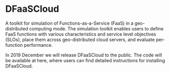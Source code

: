 # DFaaSCloud
A toolkit for simulation of Functions-as-a-Service (FaaS) in a geo-distributed computing mode. 
The simulation toolkit enables users to define FaaS functions with various characteristics and 
service level objectives (SLOs), place them across geo-distributed cloud servers, and evaluate per-function performance. 

In 2019 December we will release DFaaSCloud to the public. 
The code will be available at here, where users can find detailed instructions for installing DFaaSCloud.
